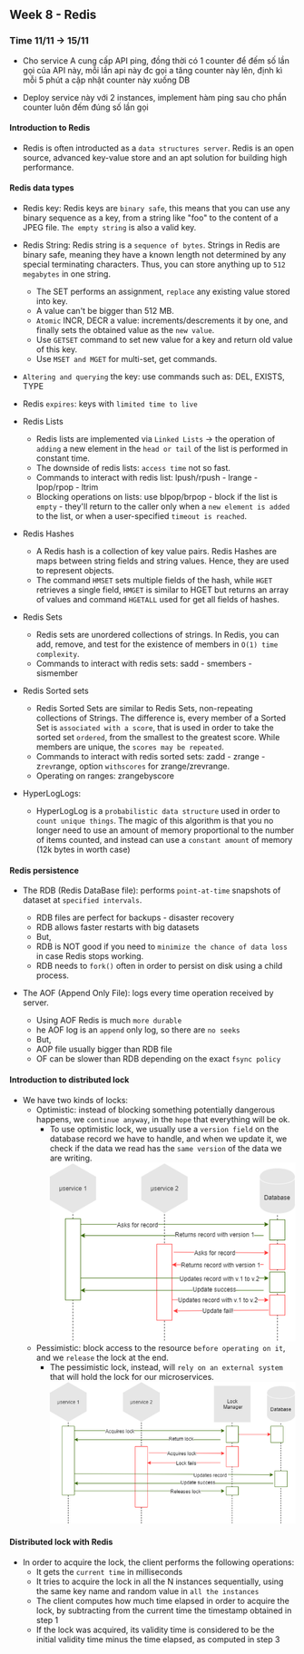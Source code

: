 ## Week 8 - Redis

### Time 11/11 -> 15/11

+ Cho service A cung cấp API ping, đồng thời có 1 counter để đếm số lần gọi của API này, mỗi lần api này đc gọi a tăng counter này lên, định kì mỗi 5 phút a cập nhật counter này xuống DB

+ Deploy service này với 2 instances, implement hàm ping sau cho phần counter luôn đếm đúng số lần gọi

#### Introduction to Redis

+ Redis is often introducted as a  `data structures server`. Redis is an open source, advanced key-value store and an apt solution for building high performance.

#### Redis data types

+ Redis key: Redis keys are `binary safe`, this means that you can use any binary sequence as a key, from a string like "foo" to the content of a JPEG file. `The empty string` is also a valid key.

+ Redis String: Redis string is a `sequence of bytes`. Strings in Redis are binary safe, meaning they have a known length not determined by any special terminating characters. Thus, you can store anything up to `512 megabytes` in one string.
  + The SET performs an assignment, `replace` any existing value stored into key.
  + A value can't be bigger than 512 MB.
  + `Atomic` INCR, DECR a value: increments/descrements it by one, and finally sets the obtained value as the `new value`.
  + Use `GETSET` command to set new value for a key and return old value of this key.
  + Use `MSET and MGET` for multi-set, get commands.

+ `Altering and querying` the key: use commands such as: DEL, EXISTS, TYPE

+ Redis `expires`: keys with `limited time to live`

+ Redis Lists
  + Redis lists are implemented via `Linked Lists` -> the operation of `adding` a new element in the `head or tail` of the list is performed in constant time. 
  + The downside of redis lists: `access time` not so fast.
  + Commands to interact with redis list: lpush/rpush - lrange - lpop/rpop - ltrim
  + Blocking operations on lists: use blpop/brpop - block if the list is `empty` - they'll return to the caller only when a `new element is added` to the list, or when a user-specified `timeout is reached`.

+ Redis Hashes
  + A Redis hash is a collection of key value pairs. Redis Hashes are maps between string fields and string values. Hence, they are used to represent objects.
  + The command `HMSET` sets multiple fields of the hash, while `HGET` retrieves a single field, `HMGET` is similar to HGET but returns an array of values and command `HGETALL` used for get all fields of hashes.

+ Redis Sets
  + Redis sets are unordered collections of strings. In Redis, you can add, remove, and test for the existence of members in `O(1) time complexity`.
  + Commands to interact with redis sets: sadd - smembers - sismember

+ Redis Sorted sets
  + Redis Sorted Sets are similar to Redis Sets, non-repeating collections of Strings. The difference is, every member of a Sorted Set is `associated with a score`, that is used in order to take the sorted set `ordered`, from the smallest to the greatest score. While members are unique, the `scores may be repeated`.
  + Commands to interact with redis sorted sets: zadd - zrange - z`rev`range, option `withscores` for zrange/zrevrange.
  + Operating on ranges: zrangebyscore

+ HyperLogLogs: 
  + HyperLogLog is a `probabilistic data structure` used in order to `count unique things`. The magic of this algorithm is that you no longer need to use an amount of memory proportional to the number of items counted, and instead can use a `constant amount` of memory (12k bytes in worth case)

#### Redis persistence

+ The RDB (Redis DataBase file): performs `point-at-time` snapshots of dataset at `specified intervals`.
  + RDB files are perfect for backups - disaster recovery
  + RDB allows faster restarts with big datasets
  + But,
  + RDB is NOT good if you need to `minimize the chance of data loss` in case Redis stops working.
  + RDB needs to `fork()` often in order to persist on disk using a child process.

+ The AOF (Append Only File): logs every time operation received by server.
  + Using AOF Redis is much `more durable`
  + he AOF log is an `append` only log, so there are `no seeks`
  + But,
  + AOP file usually bigger than RDB file
  + OF can be slower than RDB depending on the exact `fsync policy`

#### Introduction to distributed lock

+ We have two kinds of locks:
  + Optimistic: instead of blocking something potentially dangerous happens, we `continue anyway`, in the `hope` that everything will be ok.
    + To use optimistic lock, we usually use a `version field` on the database record we have to handle, and when we update it, we check if the data we read has the `same version` of the data we are writing.
        <div align="center">
            <img src="media/optimistic-lock.png" />
        </div>
  + Pessimistic: block access to the resource `before operating on it`, and we `release` the lock at the end.
    + The pessimistic lock, instead, will `rely on an external system` that will hold the lock for our microservices.
        <div align="center">
            <img src="media/pessimistic-lock.png" />
        </div>

#### Distributed lock with Redis

+ In order to acquire the lock, the client performs the following operations:
  + It gets the `current time` in milliseconds
  + It tries to acquire the lock in all the N instances sequentially, using the same key name and random value in `all the instances`
  + The client computes how much time elapsed in order to acquire the lock, by subtracting from the current time the timestamp obtained in step 1
  + If the lock was acquired, its validity time is considered to be the initial validity time minus the time elapsed, as computed in step 3